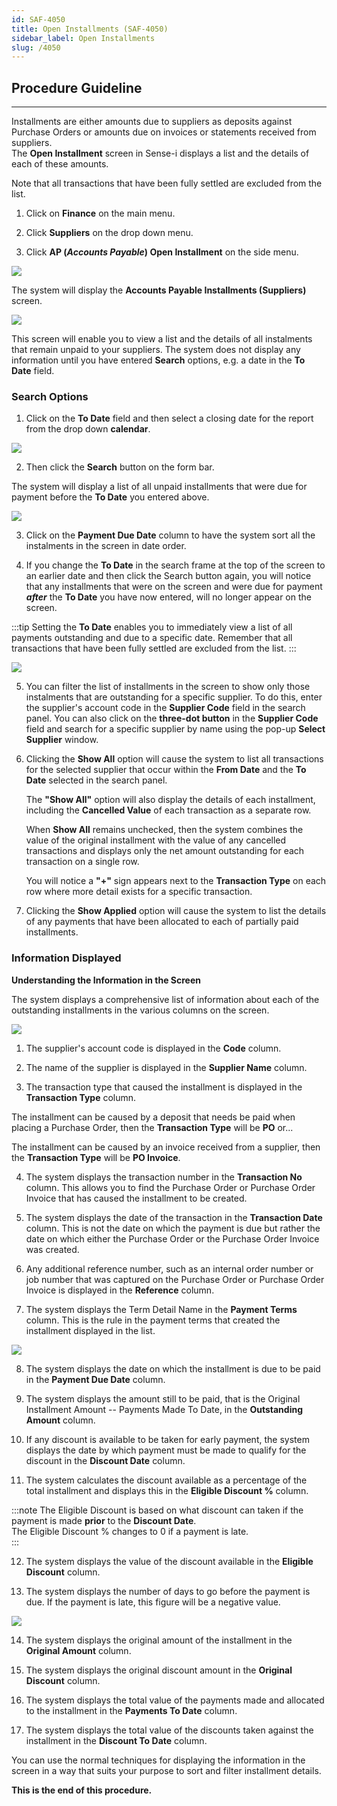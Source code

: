 ```yaml
---
id: SAF-4050
title: Open Installments (SAF-4050)
sidebar_label: Open Installments
slug: /4050
---
```


## Procedure Guideline
___  

Installments are either amounts due to suppliers as deposits against
Purchase Orders or amounts due on invoices or statements received from
suppliers.  
The **Open Installment** screen in Sense-i displays a list and
the details of each of these amounts.  

Note that all transactions that have been fully settled are excluded
from the list.  

1.  Click on **Finance** on the main menu.  

2.  Click **Suppliers** on the drop down menu.  

3.  Click **AP (_Accounts Payable_) Open Installment** on the side menu.  

![](../static/img/docs/SAF-4050/image01.png)  

The system will display the **Accounts Payable Installments (Suppliers)** screen.  

![](../static/img/docs/SAF-4050/image02.png)  

This screen will enable you to view a list and the details of all
instalments that remain unpaid to your suppliers. The system does not
display any information until you have entered **Search** options, 
e.g. a date in the **To Date** field.  

### Search Options  

1.  Click on the **To Date** field and then select a closing date for the
    report from the drop down **calendar**.  
	
![](../static/img/docs/SAF-4050/image03.png)  	

2.  Then click the **Search** button on the form bar.  

The system will display a list of all unpaid installments that were due
for payment before the **To Date** you entered above.  

![](../static/img/docs/SAF-4050/image04.png)  

3.  Click on the **Payment Due Date** column to have the system sort all the
    instalments in the screen in date order.  

1.  If you change the **To Date** in the search frame at the top of the
    screen to an earlier date and then click the Search button again,
    you will notice that any installments that were on the screen and
    were due for payment _**after**_ the **To Date** you have now entered, will no
    longer appear on the screen.  

:::tip
Setting the **To Date** enables you to immediately view a list of all
payments outstanding and due to a specific date. Remember that all
transactions that have been fully settled are excluded from the list.
:::

![](../static/img/docs/SAF-4050/image05.png)  

5.  You can filter the list of installments in the screen to show only
    those instalments that are outstanding for a specific supplier. To
    do this, enter the supplier's account code in the **Supplier Code**
    field in the search panel. You can also click on the **three-dot button** 
	in the **Supplier Code** field and search for a specific supplier
    by name using the pop-up **Select Supplier** window.  

1.  Clicking the **Show All** option will cause the system to list all
    transactions for the selected supplier that occur within the 
	**From Date** and the **To Date** selected in the search panel.  
	
	The **"Show All"** option will also display the details of each 
	installment, including the **Cancelled Value** of each transaction 
	as a separate row.  
	
	When **Show All** remains unchecked, then the system 
	combines the value of the original installment with the value of any 
	cancelled transactions and displays only the net amount outstanding 
	for each transaction on a single row.  
	
	You will notice a **"+"** sign appears next to the
    **Transaction Type** on each row where more detail exists for a specific
    transaction.  

1.  Clicking the **Show Applied** option will cause the system to list the
    details of any payments that have been allocated to each of
    partially paid installments.  

### Information Displayed

**Understanding the Information in the Screen**

The system displays a comprehensive list of information about each of
the outstanding installments in the various columns on the screen.  

![](../static/img/docs/SAF-4050/image9.jpg)  

1.  The supplier's account code is displayed in the **Code** column.  

1.  The name of the supplier is displayed in the **Supplier Name** column.  

1.  The transaction type that caused the installment is displayed in the
    **Transaction Type** column.  

The installment can be caused by a deposit that needs be paid when
placing a Purchase Order, then the **Transaction Type** will be **PO** or\...  

The installment can be caused by an invoice received from a supplier,
then the **Transaction Type** will be **PO Invoice**.  

4.  The system displays the transaction number in the **Transaction No**
    column. This allows you to find the Purchase Order or Purchase Order
    Invoice that has caused the installment to be created.  

1.  The system displays the date of the transaction in the 
	**Transaction Date** column. This is not the date on which the payment 
	is due but rather the date on which either the Purchase Order or the 
	Purchase Order Invoice was created.  

1.  Any additional reference number, such as an internal order number or
    job number that was captured on the Purchase Order or Purchase Order
    Invoice is displayed in the **Reference** column.  

1.  The system displays the Term Detail Name in the **Payment Terms**
    column. This is the rule in the payment terms that created the
    installment displayed in the list.  

![](../static/img/docs/SAF-4050/image11.jpg)  

8.  The system displays the date on which the installment is due to be
    paid in the **Payment Due Date** column.  

1.  The system displays the amount still to be paid, that is the
    Original Installment Amount -- Payments Made To Date, in the
    **Outstanding Amount** column.  

1.  If any discount is available to be taken for early payment, the
    system displays the date by which payment must be made to qualify
    for the discount in the **Discount Date** column.  

1.  The system calculates the discount available as a percentage of the
    total installment and displays this in the **Eligible Discount %**
    column.  
	
:::note 
The Eligible Discount is based on what discount can taken if the payment 
is made **prior** to the **Discount Date**.  
The Eligible Discount % changes to 0 if a payment is late.  
:::

12. The system displays the value of the discount available in the
    **Eligible Discount** column.  

1.  The system displays the number of days to go before the payment is
    due. If the payment is late, this figure will be a negative value.  

![](../static/img/docs/SAF-4050/image13.jpg)  

14. The system displays the original amount of the installment in the
    **Original Amount** column.  

15. The system displays the original discount amount in the 
	**Original Discount** column.  

16. The system displays the total value of the payments made and
    allocated to the installment in the **Payments To Date** column.  

17. The system displays the total value of the discounts taken against
    the installment in the **Discount To Date** column.  

You can use the normal techniques for displaying the information in
the screen in a way that suits your purpose to sort and filter
installment details.  

**This is the end of this procedure.**
